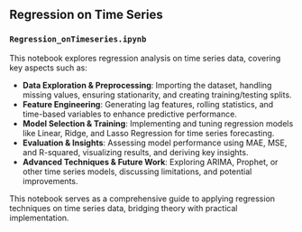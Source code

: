 ## Regression on Time Series

### `Regression_onTimeseries.ipynb`

This notebook explores regression analysis on time series data, covering key aspects such as:

- **Data Exploration & Preprocessing**: Importing the dataset, handling missing values, ensuring stationarity, and creating training/testing splits.  
- **Feature Engineering**: Generating lag features, rolling statistics, and time-based variables to enhance predictive performance.  
- **Model Selection & Training**: Implementing and tuning regression models like Linear, Ridge, and Lasso Regression for time series forecasting.  
- **Evaluation & Insights**: Assessing model performance using MAE, MSE, and R-squared, visualizing results, and deriving key insights.  
- **Advanced Techniques & Future Work**: Exploring ARIMA, Prophet, or other time series models, discussing limitations, and potential improvements.  

This notebook serves as a comprehensive guide to applying regression techniques on time series data, bridging theory with practical implementation.
